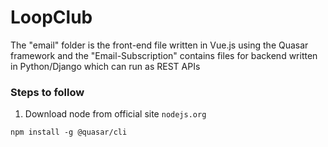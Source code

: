 # LoopClub

The "email" folder is the front-end file written in Vue.js using the Quasar framework and the "Email-Subscription" contains files for backend written in Python/Django which can run as REST APIs

### Steps to follow

1) Download node from official site ```nodejs.org```

```
npm install -g @quasar/cli
```
